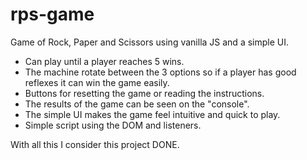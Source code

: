 # rps-game

Game of Rock, Paper and Scissors using vanilla JS and a simple UI.

* Can play until a player reaches 5 wins.
* The machine rotate between the 3 options so if a player has good reflexes it can win the game easily.
* Buttons for resetting the game or reading the instructions.
* The results of the game can be seen on the "console".
* The simple UI makes the game feel intuitive and quick to play.
* Simple script using the DOM and listeners.

With all this I consider this project DONE.
